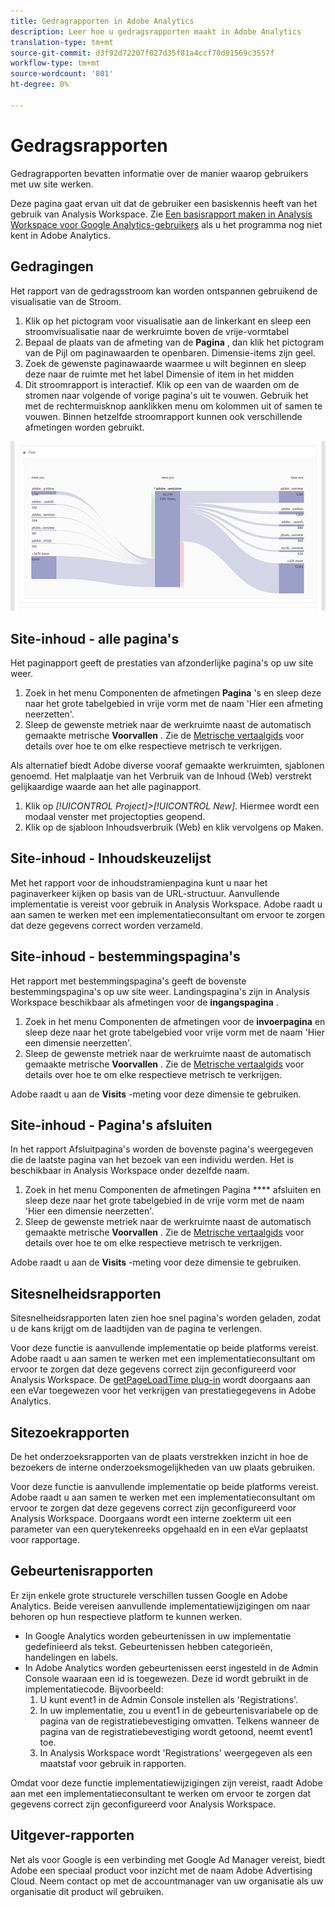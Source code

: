 ```yaml
---
title: Gedragrapporten in Adobe Analytics
description: Leer hoe u gedragsrapporten maakt in Adobe Analytics
translation-type: tm+mt
source-git-commit: d3f92d72207f027d35f81a4ccf70d01569c3557f
workflow-type: tm+mt
source-wordcount: '801'
ht-degree: 0%

---
```



# Gedragsrapporten

Gedragrapporten bevatten informatie over de manier waarop gebruikers met uw site werken.

Deze pagina gaat ervan uit dat de gebruiker een basiskennis heeft van het gebruik van Analysis Workspace. Zie [Een basisrapport maken in Analysis Workspace voor Google Analytics-gebruikers](create-report.md) als u het programma nog niet kent in Adobe Analytics.

## Gedragingen

Het rapport van de gedragsstroom kan worden ontspannen gebruikend de visualisatie van de Stroom.

1. Klik op het pictogram voor visualisatie aan de linkerkant en sleep een stroomvisualisatie naar de werkruimte boven de vrije-vormtabel
2. Bepaal de plaats van de afmeting van de **Pagina** , dan klik het pictogram van de Pijl om paginawaarden te openbaren. Dimensie-items zijn geel.
3. Zoek de gewenste paginawaarde waarmee u wilt beginnen en sleep deze naar de ruimte met het label Dimensie of item in het midden
4. Dit stroomrapport is interactief. Klik op een van de waarden om de stromen naar volgende of vorige pagina&#39;s uit te vouwen. Gebruik het met de rechtermuisknop aanklikken menu om kolommen uit of samen te vouwen. Binnen hetzelfde stroomrapport kunnen ook verschillende afmetingen worden gebruikt.

![Stroomrapport](/help/technotes/ga-to-aa/assets/flow.png)

## Site-inhoud - alle pagina&#39;s

Het paginapport geeft de prestaties van afzonderlijke pagina&#39;s op uw site weer.

1. Zoek in het menu Componenten de afmetingen **Pagina** &#39;s en sleep deze naar het grote tabelgebied in vrije vorm met de naam &#39;Hier een afmeting neerzetten&#39;.
2. Sleep de gewenste metriek naar de werkruimte naast de automatisch gemaakte metrische **Voorvallen** . Zie de [Metrische vertaalgids](common-metrics.md) voor details over hoe te om elke respectieve metrisch te verkrijgen.

Als alternatief biedt Adobe diverse vooraf gemaakte werkruimten, sjablonen genoemd. Het malplaatje van het Verbruik van de Inhoud (Web) verstrekt gelijkaardige waarde aan het alle paginapport.

1. Klik op *[!UICONTROL Project]>[!UICONTROL New]*. Hiermee wordt een modaal venster met projectopties geopend.
2. Klik op de sjabloon Inhoudsverbruik (Web) en klik vervolgens op Maken.

## Site-inhoud - Inhoudskeuzelijst

Met het rapport voor de inhoudstramienpagina kunt u naar het paginaverkeer kijken op basis van de URL-structuur. Aanvullende implementatie is vereist voor gebruik in Analysis Workspace. Adobe raadt u aan samen te werken met een implementatieconsultant om ervoor te zorgen dat deze gegevens correct worden verzameld.

## Site-inhoud - bestemmingspagina&#39;s

Het rapport met bestemmingspagina&#39;s geeft de bovenste bestemmingspagina&#39;s op uw site weer. Landingspagina&#39;s zijn in Analysis Workspace beschikbaar als afmetingen voor de **ingangspagina** .

1. Zoek in het menu Componenten de afmetingen voor de **invoerpagina** en sleep deze naar het grote tabelgebied voor vrije vorm met de naam &#39;Hier een dimensie neerzetten&#39;.
2. Sleep de gewenste metriek naar de werkruimte naast de automatisch gemaakte metrische **Voorvallen** . Zie de [Metrische vertaalgids](common-metrics.md) voor details over hoe te om elke respectieve metrisch te verkrijgen.

Adobe raadt u aan de **Visits** -meting voor deze dimensie te gebruiken.

## Site-inhoud - Pagina&#39;s afsluiten

In het rapport Afsluitpagina&#39;s worden de bovenste pagina&#39;s weergegeven die de laatste pagina van het bezoek van een individu werden. Het is beschikbaar in Analysis Workspace onder dezelfde naam.

1. Zoek in het menu Componenten de afmetingen Pagina **** afsluiten en sleep deze naar het grote tabelgebied in de vrije vorm met de naam &#39;Hier een dimensie neerzetten&#39;.
2. Sleep de gewenste metriek naar de werkruimte naast de automatisch gemaakte metrische **Voorvallen** . Zie de [Metrische vertaalgids](common-metrics.md) voor details over hoe te om elke respectieve metrisch te verkrijgen.

Adobe raadt u aan de **Visits** -meting voor deze dimensie te gebruiken.

## Sitesnelheidsrapporten

Sitesnelheidsrapporten laten zien hoe snel pagina&#39;s worden geladen, zodat u de kans krijgt om de laadtijden van de pagina te verlengen.

Voor deze functie is aanvullende implementatie op beide platforms vereist. Adobe raadt u aan samen te werken met een implementatieconsultant om ervoor te zorgen dat deze gegevens correct zijn geconfigureerd voor Analysis Workspace. De [getPageLoadTime plug-in](/help/implement/vars/plugins/getpageloadtime.md) wordt doorgaans aan een eVar toegewezen voor het verkrijgen van prestatiegegevens in Adobe Analytics.

## Sitezoekrapporten

De het onderzoeksrapporten van de plaats verstrekken inzicht in hoe de bezoekers de interne onderzoeksmogelijkheden van uw plaats gebruiken.

Voor deze functie is aanvullende implementatie op beide platforms vereist. Adobe raadt u aan samen te werken met een implementatieconsultant om ervoor te zorgen dat deze gegevens correct zijn geconfigureerd voor Analysis Workspace. Doorgaans wordt een interne zoekterm uit een parameter van een querytekenreeks opgehaald en in een eVar geplaatst voor rapportage.

## Gebeurtenisrapporten

Er zijn enkele grote structurele verschillen tussen Google en Adobe Analytics. Beide vereisen aanvullende implementatiewijzigingen om naar behoren op hun respectieve platform te kunnen werken.

* In Google Analytics worden gebeurtenissen in uw implementatie gedefinieerd als tekst. Gebeurtenissen hebben categorieën, handelingen en labels.
* In Adobe Analytics worden gebeurtenissen eerst ingesteld in de Admin Console waaraan een id is toegewezen. Deze id wordt gebruikt in de implementatiecode. Bijvoorbeeld:
   1. U kunt event1 in de Admin Console instellen als &#39;Registrations&#39;.
   2. In uw implementatie, zou u event1 in de gebeurtenisvariabele op de pagina van de registratiebevestiging omvatten. Telkens wanneer de pagina van de registratiebevestiging wordt getoond, neemt event1 toe.
   3. In Analysis Workspace wordt &#39;Registrations&#39; weergegeven als een maatstaf voor gebruik in rapporten.

Omdat voor deze functie implementatiewijzigingen zijn vereist, raadt Adobe aan met een implementatieconsultant te werken om ervoor te zorgen dat gegevens correct zijn geconfigureerd voor Analysis Workspace.

## Uitgever-rapporten

Net als voor Google is een verbinding met Google Ad Manager vereist, biedt Adobe een speciaal product voor inzicht met de naam Adobe Advertising Cloud. Neem contact op met de accountmanager van uw organisatie als uw organisatie dit product wil gebruiken.
